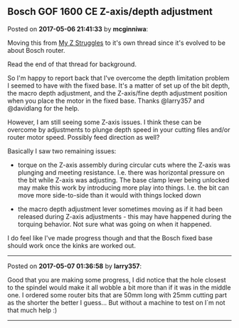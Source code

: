 ## Bosch GOF 1600 CE Z-axis/depth adjustment
Posted on **2017-05-06 21:41:33** by **mcginniwa**:

Moving this from [My Z Struggles](http://www.maslowcnc.com/forums/#!/general:my-z-struggles) to it's own thread since it's evolved to be about Bosch router.

Read the end of that thread for background.

So I'm happy to report back that I've overcome the depth limitation problem I seemed to have with the fixed base. It's a matter of set up of the bit depth, the macro depth adjustment, and the Z-axis/fine depth adjustment position when you place the motor in the fixed base. Thanks @larry357 and @davidlang for the help.

However, I am still seeing some Z-axis issues. I think these can be overcome by adjustments to plunge depth speed in your cutting files and/or router motor speed. Possibly feed direction as well?

Basically I saw two remaining issues:

* torque on the Z-axis assembly during circular cuts where the Z-axis was plunging and meeting resistance. I.e. there was horizontal pressure on the bit while Z-axis was adjusting. The base clamp lever being unlocked may make this work by introducing more play into things. I.e. the bit can move more side-to-side than it would  with things locked down

* the macro depth adjustment lever sometimes moving as if it had been released during Z-axis adjustments - this may have happened during the torquing behavior. Not sure what was going on when it happened.

I do feel like I've made progress though and that the Bosch fixed base should work once the kinks are worked out.

---

Posted on **2017-05-07 01:36:58** by **larry357**:

Good that you are making some progress, I did notice that the hole closest to the spindel would make it all wobble a bit more than if it was in the middle one. I ordered some router bits that are 50mm long with 25mm cutting part as the shorter the better I guess... But without a machine to test on I`m not that much help :)

---

